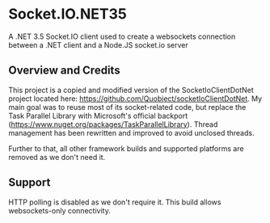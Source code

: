 # Socket.IO.NET35
A .NET 3.5 Socket.IO client used to create a websockets connection between a .NET client and a Node.JS socket.io server

## Overview and Credits
This project is a copied and modified version of the SocketIoClientDotNet project located here: https://github.com/Quobject/socketIoClientDotNet. My main goal was to reuse most of its socket-related code, but replace the Task Parallel Library with Microsoft's official backport (https://www.nuget.org/packages/TaskParallelLibrary). Thread management has been rewritten and improved to avoid unclosed threads.

Further to that, all other framework builds and supported platforms are removed as we don't need it. 

## Support
HTTP polling is disabled as we don't require it. This build allows websockets-only connectivity.
